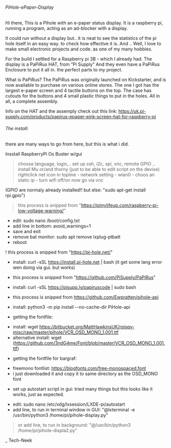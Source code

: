###### PiHole-ePaper-Display

Hi there, This is a Pihole with an e-paper status display.
It is a raspberry pi, running a program, acting as an ad-blocker with a display.

It could run without a display but..
it is neat to see the statistics of the pi hole itself in an easy way. to check how effective it is.
And .. Well, I love to make small electronic projects and code. as one of my many hobbies.

For the build I settled for a Raspberry pi 3B - which I already had.
The display is a  PaPiRus HAT, from “Pi Supply”
And they even have a PaPiRus Enclosure to put it all in.
the perfect parts to my project.

What is PaPiRus?
The PaPiRus was originally launched on Kickstarter, and is now available to purchase on various online stores. 
The one I got has the largest e-paper screen and 4 tactile buttons on the top. The case has cutouts for the buttons and 4 small plastic things to put in the holes. All in all, a complete assembly.

Info on the HAT and the assemply check out this link: https://uk.pi-supply.com/products/papirus-epaper-eink-screen-hat-for-raspberry-pi

###### The install:
there are many ways to go from here, but this is what i did.

Insstall RaspberryPi Os Buster w/gui
>choose language, login,..
>set up ssh, i2c, spi, vnc, remote GPIO ..
>install Mu or/and thorny (just to be able to edit script on the devise)
>rightclick net icon in topline - network setting - wlan0 - choos an static ip - turn wifi off/on
>now go via vnc

(GPIO are normaly already installed!! but else: "sudo apt-get install rpi.gpio")

> this process is snipped from "https://pimylifeup.com/raspberry-pi-low-voltage-warning/"
 - edit: sudo nano /boot/config.txt
 - add line in bottom: avoid_warnings=1
 - save and exit
 - remove bat monitor: sudo apt remove lxplug-ptbatt
 - reboot 

! this process is snipped from "https://pi-hole.net/" 
- install: curl -sSL https://install.pi-hole.net | bash
(it get some lang error wen doing via gui. but works)

* this process is snipped from  "https://github.com/PiSupply/PaPiRus" 
- install: curl -sSL https://pisupp.ly/papiruscode | sudo bash

* this process is snipped from https://github.com/Ewpratten/pihole-api 
- install: python3 -m pip install --no-cache-dir PiHole-api

* getting the fontfile:
- install: wget https://bitbucket.org/MattHawkinsUK/rpispy-misc/raw/master/pihole/VCR_OSD_MONO_1.001.ttf
- alternative install: wget (https://github.com/3ndG4me/Font/blob/master/VCR_OSD_MONO_1.001.ttf)

* getting the fontfile for bargraf:
- freemono fontlist: https://blogfonts.com/free-monospaced.font
- i just downloaded it and copy it to same directory as the OSD_MONO font

* set up autostart script in gui:
tried many things but this looks like it works, just as expected.

- edit: sudo nano /etc/xdg/lxsession/LXDE-pi/autostart
- add line, to run in terminal window in GUI: "@lxterminal -e /usr/bin/python3 /home/pi/pihole-display.py"
> or
> add line, to run in background: "@/usr/bin/python3 /home/pi/pihole-displa2.py"

_
Tech-Neek
